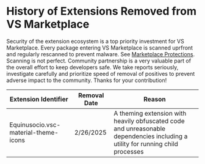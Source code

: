 # History of Extensions Removed from VS Marketplace

Security of the extension ecosystem is a top priority investment for VS Marketplace. 
Every package entering VS Marketplace is scanned uprfront and regularly rescanned to prevent malware. See [Marketplace Protections](https://code.visualstudio.com/docs/editor/extension-runtime-security#_marketplace-protections).
Scanning is not perfect. Community partnership is a very valuable part of the overall effort to keep developers safe. We take reports seriously, investigate carefully and prioritize speed of removal of positives to prevent adverse impact to the community. Thanks for your contribution!


| Extension Identifier                  | Removal Date | Reason                                                                                       |
|---------------------------------------|--------------|----------------------------------------------------------------------------------------------|
| Equinusocio.vsc-material-theme-icons  | 2/26/2025    | A theming extension with heavily obfuscated code and unreasonable dependencies including a utility for running child processes |